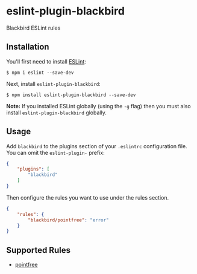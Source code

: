# eslint-plugin-blackbird

Blackbird ESLint rules

## Installation

You'll first need to install [ESLint](http://eslint.org):

```
$ npm i eslint --save-dev
```

Next, install `eslint-plugin-blackbird`:

```
$ npm install eslint-plugin-blackbird --save-dev
```

**Note:** If you installed ESLint globally (using the `-g` flag) then you must also install `eslint-plugin-blackbird` globally.

## Usage

Add `blackbird` to the plugins section of your `.eslintrc` configuration file. You can omit the `eslint-plugin-` prefix:

```json
{
    "plugins": [
        "blackbird"
    ]
}
```


Then configure the rules you want to use under the rules section.

```json
{
    "rules": {
        "blackbird/pointfree": "error"
    }
}
```

## Supported Rules

* [pointfree](docs/rules/pointfree.md)
